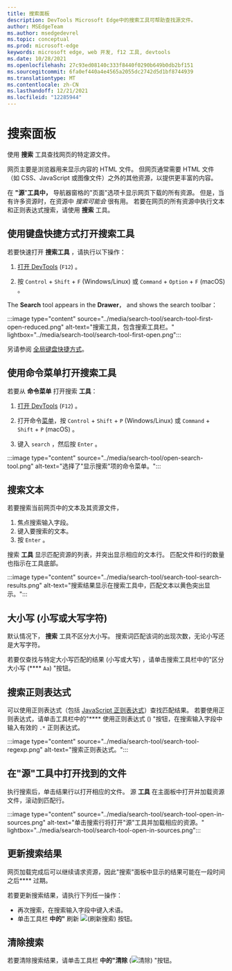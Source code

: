 ```yaml
---
title: 搜索面板
description: DevTools Microsoft Edge中的搜索工具可帮助查找源文件。
author: MSEdgeTeam
ms.author: msedgedevrel
ms.topic: conceptual
ms.prod: microsoft-edge
keywords: microsoft edge, web 开发, f12 工具, devtools
ms.date: 10/28/2021
ms.openlocfilehash: 27c93ed08140c333f8440f0290b649b0db2bf151
ms.sourcegitcommit: 6fa0ef440a4e4565a2055dc2742d5d1bf8744939
ms.translationtype: MT
ms.contentlocale: zh-CN
ms.lasthandoff: 12/21/2021
ms.locfileid: "12285944"
---
```

# <a name="the-search-panel"></a>搜索面板

使用 **搜索** 工具查找网页的特定源文件。

网页主要是浏览器用来显示内容的 HTML 文件。  但网页通常需要 HTML 文件（如 CSS、JavaScript 或图像文件）之外的其他资源，以提供更丰富的内容。

在 **"源**"**工具中，** 导航器窗格[](../sources/index.md#using-the-navigator-pane-to-select-files)的"页面"选项卡显示网页下载的所有资源。  但是，当有许多资源时，在资源中 _搜索可能会_ 很有用。  若要在网页的所有资源中执行文本和正则表达式搜索，请使用 **搜索** 工具。


<!-- ====================================================================== -->
## <a name="open-the-search-tool-by-using-a-keyboard-shortcut"></a>使用键盘快捷方式打开搜索工具

若要快速打开 **搜索工具** ，请执行以下操作：

1.  [打开 DevTools](../open/index.md) (`F12`) 。

1.  按 `Control` + `Shift` + `F` (Windows/Linux) 或 `Command` + `Option` + `F` (macOS) 。

The **Search** tool appears in the **Drawer**， and shows the search toolbar：

:::image type="content" source="../media/search-tool/search-tool-first-open-reduced.png" alt-text="搜索工具，包含搜索工具栏。" lightbox="../media/search-tool/search-tool-first-open.png":::

另请参阅 [全局键盘快捷方式](../shortcuts/index.md#global-keyboard-shortcuts)。


<!-- ====================================================================== -->
## <a name="open-the-search-tool-by-using-the-command-menu"></a>使用命令菜单打开搜索工具

若要从 **命令菜单** 打开搜索 **工具**：

1.  [打开 DevTools](../open/index.md) (`F12`) 。

1.  打开命令[菜单](../command-menu/index.md)，按 `Control` + `Shift` + `P` (Windows/Linux) 或 `Command` + `Shift` + `P` (macOS) 。

1.  键入 `search` ，然后按 `Enter` 。

:::image type="content" source="../media/search-tool/open-search-tool.png" alt-text="选择了&quot;显示搜索&quot;项的命令菜单。":::


<!-- ====================================================================== -->
## <a name="search-for-text"></a>搜索文本

若要搜索当前网页中的文本及其资源文件，

1. 焦点搜索输入字段。
1. 键入要搜索的文本。
1. 按 `Enter` 。

搜索 **工具** 显示匹配资源的列表，并突出显示相应的文本行。  匹配文件和行的数量也指示在工具底部。

:::image type="content" source="../media/search-tool/search-tool-search-results.png" alt-text="搜索结果显示在搜索工具中，匹配文本以黄色突出显示。":::

<!-- The search results are pretty-printed. -->


<!-- ====================================================================== -->
## <a name="match-case-lowercase-or-uppercase-characters"></a>大小写 (小写或大写字符) 

默认情况下， **搜索** 工具不区分大小写。  搜索词匹配该词的出现次数，无论小写还是大写字符。

若要仅查找与特定大小写匹配的结果 (小写或大写) ，请单击搜索工具栏中的"区分大小写 (**** `Aa`) "按钮。


<!-- ====================================================================== -->
## <a name="search-for-regular-expressions"></a>搜索正则表达式

可以使用正则表达式（包括 [JavaScript 正则表达式](https://developer.mozilla.org/en-US/docs/Web/JavaScript/Guide/Regular_Expressions)）查找匹配结果。  若要使用正则表达式，请单击工具栏中的"**** 使用正则表达式 () "按钮，在搜索输入字段中输入有效的 `.*` 正则表达式。

:::image type="content" source="../media/search-tool/search-tool-regexp.png" alt-text="搜索正则表达式。":::


<!-- ====================================================================== -->
## <a name="open-a-found-file-in-the-sources-tool"></a>在"源"工具中打开找到的文件

执行搜索后，单击结果行以打开相应的文件。  源 **工具** 在主面板中打开并加载资源文件，滚动到匹配行。

:::image type="content" source="../media/search-tool/search-tool-open-in-sources.png" alt-text="单击搜索行将打开&quot;源&quot;工具并加载相应的资源。" lightbox="../media/search-tool/search-tool-open-in-sources.png":::


<!-- ====================================================================== -->
## <a name="update-search-results"></a>更新搜索结果

网页加载完成后可以继续请求资源，因此"搜索"面板中显示的结果可能在一段时间之后**** 过期。

若要更新搜索结果，请执行下列任一操作：
*  再次搜索，在搜索输入字段中键入术语。
*  单击工具栏 **中的"** 刷新 ![ (刷新搜索 ](../media/search-tool/search-tool-refresh.png)) 按钮。


<!-- ====================================================================== -->
## <a name="clear-a-search"></a>清除搜索

若要清除搜索结果，请单击工具栏 **中的"清除** (![ 清除 ](../media/search-tool/search-tool-clear.png)) "按钮。
